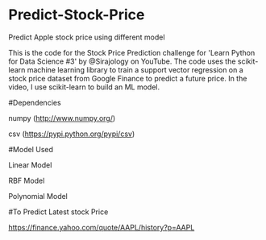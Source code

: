 # Predict-Stock-Price
Predict Apple stock price using different model

This is the code for the Stock Price Prediction challenge for 'Learn Python for Data Science #3' by @Sirajology on YouTube. The code uses the scikit-learn machine learning library to train a support vector regression on a stock price dataset from Google Finance to predict a future price. In the video, I use scikit-learn to build an ML model.

#Dependencies

numpy (http://www.numpy.org/)

csv (https://pypi.python.org/pypi/csv)

#Model Used

Linear Model

RBF Model

Polynomial Model

#To Predict Latest stock Price 

https://finance.yahoo.com/quote/AAPL/history?p=AAPL
